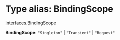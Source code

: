 # Type alias: BindingScope

[interfaces](/en/auto-docs/editor/modules/interfaces.md).BindingScope

**BindingScope**: `"Singleton"` | `"Transient"` | `"Request"`
